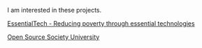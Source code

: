 I am interested in these projects.

[EssentialTech - Reducing poverty through essential technologies](https://cooperation.epfl.ch/essential-en)  

[Open Source Society University](https://github.com/ossu/computer-science)

